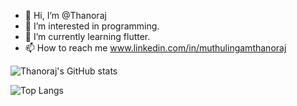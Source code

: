 - 👋 Hi, I’m @Thanoraj
- 👀 I’m interested in programming.
- 🌱 I’m currently learning flutter.
- 📫 How to reach me www.linkedin.com/in/muthulingamthanoraj

![Thanoraj's GitHub stats](https://github-readme-stats.vercel.app/api?username=Thanoraj&count_private=true&show_icons=true&theme=radical)


![Top Langs](https://github-readme-stats.vercel.app/api/top-langs/?username=Thanoraj&count_private=true&theme=radical)

<!---
Thanoraj/Thanoraj is a ✨ special ✨ repository because its `README.md` (this file) appears on your GitHub profile.
You can click the Preview link to take a look at your changes.
--->

